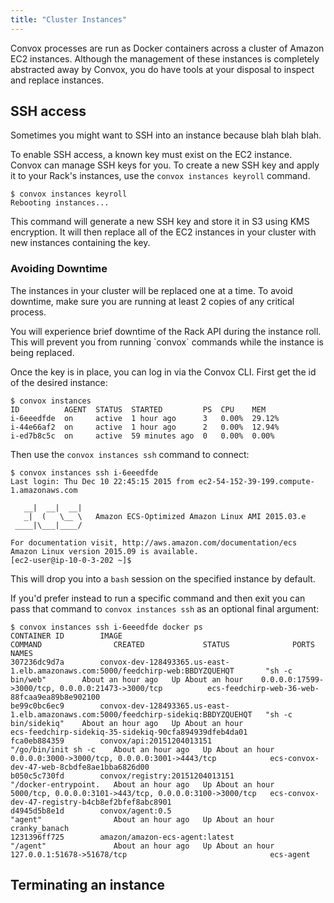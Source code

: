 ```yaml
---
title: "Cluster Instances"
---
```


Convox processes are run as Docker containers across a cluster of Amazon EC2 instances. Although the management of these instances is completely abstracted away by Convox, you do have tools at your disposal to inspect and replace instances.

## SSH access

Sometimes you might want to SSH into an instance because blah blah blah.

To enable SSH access, a known key must exist on the EC2 instance. Convox can manage SSH keys for you. To create a new SSH key and apply it to your Rack's instances, use the `convox instances keyroll` command.

    $ convox instances keyroll
    Rebooting instances...

This command will generate a new SSH key and store it in S3 using KMS encryption. It will then replace all of the EC2 instances in your cluster with new instances containing the key.

<div class="block-callout block-show-callout type-danger">
  <h3>Avoiding Downtime</h3>
  <p>The instances in your cluster will be replaced one at a time. To avoid downtime, make sure you are running at least 2 copies of any critical process.</p>
  <p>You will experience brief downtime of the Rack API during the instance roll. This will prevent you from running `convox` commands while the instance is being replaced.</p>
</div>

Once the key is in place, you can log in via the Convox CLI. First get the id of the desired instance:

    $ convox instances
    ID          AGENT  STATUS  STARTED         PS  CPU    MEM
    i-6eeedfde  on     active  1 hour ago      3   0.00%  29.12%
    i-44e66af2  on     active  1 hour ago      2   0.00%  12.94%
    i-ed7b8c5c  on     active  59 minutes ago  0   0.00%  0.00%

Then use the `convox instances ssh` command to connect:

    $ convox instances ssh i-6eeedfde
    Last login: Thu Dec 10 22:45:15 2015 from ec2-54-152-39-199.compute-1.amazonaws.com

       __|  __|  __|
       _|  (   \__ \   Amazon ECS-Optimized Amazon Linux AMI 2015.03.e
     ____|\___|____/

    For documentation visit, http://aws.amazon.com/documentation/ecs
    Amazon Linux version 2015.09 is available.
    [ec2-user@ip-10-0-3-202 ~]$

This will drop you into a `bash` session on the specified instance by default. 

If you'd prefer instead to run a specific command and then exit you can pass that command to `convox instances ssh` as an optional final argument:

    $ convox instances ssh i-6eeedfde docker ps
    CONTAINER ID        IMAGE                                                                                 COMMAND                CREATED             STATUS              PORTS                                                     NAMES
    307236dc9d7a        convox-dev-128493365.us-east-1.elb.amazonaws.com:5000/feedchirp-web:BBDYZQUEHQT       "sh -c bin/web"        About an hour ago   Up About an hour    0.0.0.0:17599->3000/tcp, 0.0.0.0:21473->3000/tcp          ecs-feedchirp-web-36-web-88fcaa9ea89b8e902100
    be99c0bc6ec9        convox-dev-128493365.us-east-1.elb.amazonaws.com:5000/feedchirp-sidekiq:BBDYZQUEHQT   "sh -c bin/sidekiq"    About an hour ago   Up About an hour                                                              ecs-feedchirp-sidekiq-35-sidekiq-90cfa894939dfeb4da01
    fca0eb884359        convox/api:20151204013151                                                             "/go/bin/init sh -c    About an hour ago   Up About an hour    0.0.0.0:3000->3000/tcp, 0.0.0.0:3001->4443/tcp            ecs-convox-dev-47-web-8cbdfe8ae1bba6826d00
    b050c5c730fd        convox/registry:20151204013151                                                        "/docker-entrypoint.   About an hour ago   Up About an hour    5000/tcp, 0.0.0.0:3101->443/tcp, 0.0.0.0:3100->3000/tcp   ecs-convox-dev-47-registry-b4cb8ef2bfef8abc8901
    d4945d5b8e1d        convox/agent:0.5                                                                      "agent"                About an hour ago   Up About an hour                                                              cranky_banach
    1231396ff725        amazon/amazon-ecs-agent:latest                                                        "/agent"               About an hour ago   Up About an hour    127.0.0.1:51678->51678/tcp                                ecs-agent

## Terminating an instance


